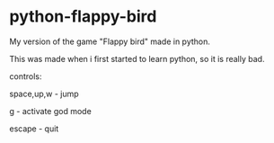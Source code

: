 # python-flappy-bird
My version of the game "Flappy bird" made in python.

This was made when i first started to learn python, so it is really bad.

controls:

space,up,w - jump

g - activate god mode

escape - quit

